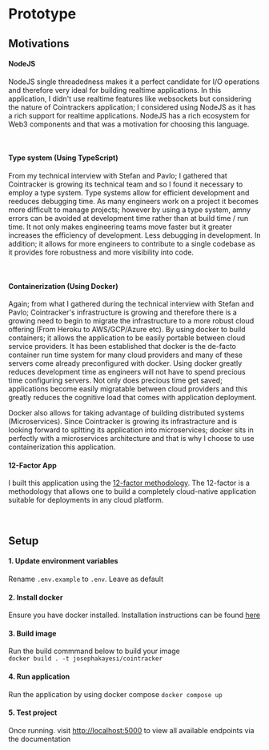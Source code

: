 # Prototype

## Motivations

#### <b>NodeJS</b>

NodeJS single threadedness makes it a perfect candidate for I/O operations and therefore very ideal for building realtime applications. In this application, I
didn't use realtime features like websockets but considering the nature of Cointrackers application; I considered using NodeJS as it has a rich support for
realtime applications. NodeJS has a rich ecosystem for Web3 components and that was a motivation for choosing this language.

<br/>

#### <b>Type system (Using TypeScript)</b>

From my technical interview with Stefan and Pavlo; I gathered that Cointracker is growing its technical team and so I found it necessary to employ a type
system. Type systems allow for efficient development and reeduces debugging time. As many engineers work on a project it becomes more difficult to manage
projects; however by using a type system, amny errors can be avoided at development time rather than at build time / run time. It not only makes engineering
teams move faster but it greater increases the efficiency of development. Less debugging in development. In addition; it allows for more engineers to contribute
to a single codebase as it provides fore robustness and more visibility into code.

<br/>

#### <b>Containerization (Using Docker) </b>

Again; from what I gathered during the technical interview with Stefan and Pavlo; Cointracker's infrastructure is growing and therefore there is a growing need
to begin to migrate the infrastructure to a more robust cloud offering (From Heroku to AWS/GCP/Azure etc). By using docker to build containers; it allows the
application to be easily portable between cloud service providers. It has been established that docker is the de-facto container run time system for many cloud
providers and many of these servers come already preconfigured with docker. Using docker greatly reduces development time as engineers will not have to spend
precious time configuring servers. Not only does precious time get saved; applications become easily migratable between cloud providers and this greatly reduces
the cognitive load that comes with application deployment.

Docker also allows for taking advantage of building distributed systems (Microservices). Since Cointracker is growing its infrastracture and is looking forward
to spltting its application into microservices; docker sits in perfectly with a microservices architecture and that is why I choose to use containerization this
application.

#### <b>12-Factor App</b>

I built this application using the [12-factor methodology](https://12factor.net/). The 12-factor is a methodology that allows one to build a completely
cloud-native application suitable for deployments in any cloud platform.

<br>

## Setup

#### <b>1. Update environment variables</b>

Rename `.env.example` to `.env`. Leave as default

#### <b>2. Install docker</b>

Ensure you have docker installed. Installation instructions can be found [here](https://docs.docker.com/engine/install/)

#### <b>3. Build image</b>

Run the build commmand below to build your image \
`docker build . -t josephakayesi/cointracker`

#### <b>4. Run application</b>

Run the application by using docker compose `docker compose up`

#### <b>5. Test project</b>

Once running. visit [http://localhost:5000](http://localhost:5000) to view all available endpoints via the documentation
